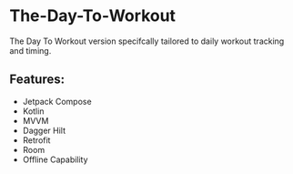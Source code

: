 # The-Day-To-Workout
The Day To Workout version specifcally tailored to daily workout tracking and timing.

## Features: 
- Jetpack Compose  
- Kotlin  
- MVVM  
- Dagger Hilt  
- Retrofit  
- Room  
- Offline Capability  
